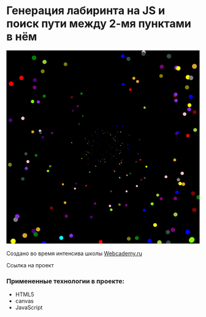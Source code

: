 # Генерация лабиринта на JS и поиск пути между 2-мя пунктами в нём

![maze](https://raw.githubusercontent.com/Serrjik/tunnel/master/Screenshot_2019-09-08%20tunnel.jpg)

Создано во время интенсива школы [Webcademy.ru](https://webcademy.ru)

Ссылка на проект []()

### Примененные технологии в проекте:

* HTML5
* canvas
* JavaScript
